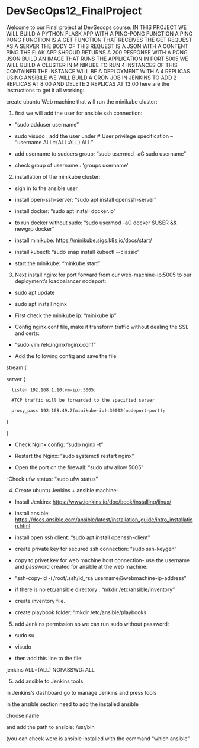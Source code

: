 # DevSecOps12_FinalProject
Welcome to our Final project at DevSecops course:
IN THIS PROJECT WE WILL BUILD A PYTHON FLASK APP WITH A PING-PONG FUNCTION A PING PONG FUNCTION IS A GET FUNCTION THAT RECEIVES THE GET REQUEST AS A SERVER
THE BODY OF THIS REQUEST IS A JSON WITH A CONTENT PING THE FLAK APP SHROUD RETURNS A 200 RESPONSE WITH A PONG JSON BUILD AN IMAGE THAT RUNS THE APPLICATION IN PORT 5005
WE WILL BUILD A CLUSTER IN MINIKUBE TO RUN 4 INSTANCES OF THIS CONTAINER
 THE INSTANCE WILL BE A DEPLOYMENT WITH A 4 REPLICAS
USING ANSIBILE WE WILL BUILD A CRON JOB IN JENKINS TO ADD 2 REPLICAS AT 8:‎00 AND DELETE 2 REPLICAS AT 13:00
here are the instructions to get it all working:

create ubuntu Web machine that will run the minikube cluster:

1) first we will add the user for ansible ssh connection:

- “sudo adduser username”
  
- sudo visudo : add the user under  # User privilege specification – “username ALL=(ALL:ALL) ALL”
  
- add username to sudoers group: “sudo usermod -aG sudo username”

- check group of username : 'groups username' 

2) installation of the minikube cluster:

- sign in to the ansible user
   
- install open-ssh-server: “sudo apt install openssh-server”

- install docker: “sudo apt install docker.io”

- to run docker without sudo: “sudo usermod -aG docker $USER && newgrp docker”

- install minikube: https://minikube.sigs.k8s.io/docs/start/

- install kubectl: “sudo snap install kubectl --classic”

- start the minikube: “minkube start”





3) Next install nginx for port forward from our web-machine-ip:5005 to our deployment’s loadbalancer nodeport:
   
- sudo apt update

- sudo apt install nginx

- First check the minikube ip: “minikube ip”

- Config nginx.conf file, make it transform traffic without dealing the SSL and certs:
- “sudo vim /etc/nginx/nginx.conf”
- Add the following config and save the file

stream {

  server {
  
      listen 192.168.1.10(vm-ip):5005;
	  
      #TCP traffic will be forwarded to the specified server
	  
      proxy_pass 192.168.49.2(minikube-ip):30002(nodeport-port); 
	  
  }
  
}

- Check Nginx config: “sudo nginx -t”
  
- Restart the Nginx: “sudo systemctl restart nginx”
  
- Open the port on the firewall: “sudo ufw allow 5005”
  
-Check ufw status: “sudo ufw status”


4) Create ubuntu Jenkins + ansible machine:
   
- Install Jenkins:   https://www.jenkins.io/doc/book/installing/linux/

- install ansible: https://docs.ansible.com/ansible/latest/installation_guide/intro_installation.html

- install open ssh client: “sudo apt install openssh-client”

- create private key for secured ssh connection: “sudo ssh-keygen”

- copy to privet key for web machine host connection- use the username and password created for ansible at the web machine:
  
- “ssh-copy-id -i /root/.ssh/id_rsa username@webmachine-ip-address”

- if there is no etc/ansible directory : “mkdir /etc/ansible/inventory”
  
- create inventory file.

- create playbook folder: “mkdir /etc/ansible/playbooks

5) add Jenkins permission so we can run sudo without password:
   
- sudo su
  
- visudo
  
- then add this line to the file:

jenkins ALL=(ALL) NOPASSWD: ALL

5) add ansible to Jenkins tools:
   
in Jenkins’s dashboard go to manage Jenkins and press tools

in the ansible section need to add the installed ansible 

choose name 

and add the path to ansible:  /usr/bin

(you can check were is ansible installed with the command “which ansible”






